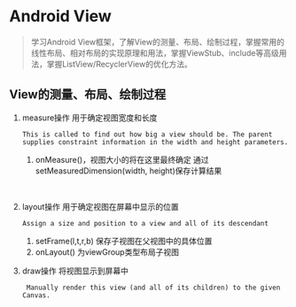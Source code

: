 # Android View

> 学习Android View框架，了解View的测量、布局、绘制过程，掌握常用的线性布局、相对布局的实现原理和用法，掌握ViewStub、include等高级用法，掌握ListView/RecyclerView的优化方法。



##  View的测量、布局、绘制过程

1. measure操作 用于确定视图宽度和长度

   ```This is called to find out how big a view should be. The parent supplies constraint information in the width and height parameters.```

   1. onMeasure()，视图大小的将在这里最终确定 通过setMeasuredDimension(width, height)保存计算结果

   ​

2. layout操作 用于确定视图在屏幕中显示的位置

   ```Assign a size and position to a view and all of its descendant```

   1. setFrame(l,t,r,b)  保存子视图在父视图中的具体位置
   2. onLayout() 为viewGroup类型布局子视图

3. draw操作 将视图显示到屏幕中

   ``` Manually render this view (and all of its children) to the given Canvas.```

   ​









